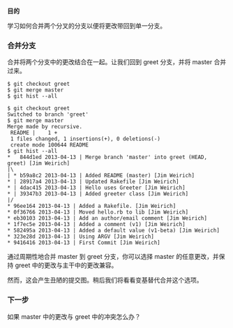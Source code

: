 **目的**

学习如何合并两个分叉的分支以便将更改带回到单一分支。

### 合并分支

合并将两个分支中的更改结合在一起。让我们回到 greet 分支，并将 master 合并过来。

```
$ git checkout greet
$ git merge master
$ git hist --all
```

```
$ git checkout greet
Switched to branch 'greet'
$ git merge master
Merge made by recursive.
 README |    1 +
 1 files changed, 1 insertions(+), 0 deletions(-)
 create mode 100644 README
$ git hist --all
*   844d1ed 2013-04-13 | Merge branch 'master' into greet (HEAD, greet) [Jim Weirich]
|\  
| * b59a8c2 2013-04-13 | Added README (master) [Jim Weirich]
* | 28917a4 2013-04-13 | Updated Rakefile [Jim Weirich]
* | 4dac415 2013-04-13 | Hello uses Greeter [Jim Weirich]
* | 39347b3 2013-04-13 | Added greeter class [Jim Weirich]
|/  
* 96ee164 2013-04-13 | Added a Rakefile. [Jim Weirich]
* 0f36766 2013-04-13 | Moved hello.rb to lib [Jim Weirich]
* eb30103 2013-04-13 | Add an author/email comment [Jim Weirich]
* 1f7ec5e 2013-04-13 | Added a comment (v1) [Jim Weirich]
* 582495a 2013-04-13 | Added a default value (v1-beta) [Jim Weirich]
* 323e28d 2013-04-13 | Using ARGV [Jim Weirich]
* 9416416 2013-04-13 | First Commit [Jim Weirich]
```

通过周期性地合并 master 到 greet 分支，你可以选择 master 的任意更改，并保持 greet 中的更改与主干中的更改兼容。

然而，这会产生丑陋的提交图。稍后我们将看看变基替代合并这个选项。

### 下一步

如果 master 中的更改与 greet 中的冲突怎么办？